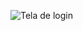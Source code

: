 ![Tela de login](https://user-images.githubusercontent.com/101907800/166125733-6474f91c-d09e-4a0f-af1c-515733359320.png)
